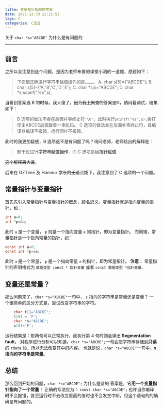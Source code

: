 ```yaml
---
title: 变量指针指向的常量
date: 2021-12-30 22:21:53
tags: C
categories: C语言
---
```


关于 `char *s="ABCDE"` 为什么是有问题的
<!--more-->
********************************

## 前言

之所以会注意到这个问题，是因为老师布置的课堂小测的一道题，原题如下：
> 下面能正确进行字符串赋值操作的是____。
> A. char s[5]={"ABCDE"};
> B. char s[5]={'A','B','C','D','E'};
> C. char *s;s="ABCDE";
> D. char *s;scanf("%s",s);

当看到答案选 B 的时候，我人傻了，~~因为我上网查的答案是C~~，纳闷着调试，结果如下：
> B 选项的做法不会在后面补零终止符`'\0'`，此时执行`printf("%s",s);`会打印出ABCDE后面跟着一串乱码。
> C 选项的做法会在后面补零终止符，且编译器编译不报错，运行同样不报错。

此时的我更加疑惑，B 选项这不是有问题了吗？询问老师，老师给出的解释是：

> 题干说进行**字符串赋值操作**，而 C 选项是给**指针赋值**

~~这个解释离大谱~~。

后来在 GZTime 及 Hanmur 学长的~~无语~~点拨下，我注意到了 C 选项的一个问题。

## 常量指针与变量指针

首先先引入常量指针与变量指针的概念，顾名思义，变量指针就是指向变量的指针，如：

```C
int a=0;
int *p=&a;
```

此时 `a` 是一个变量， `p` 则是一个指向变量 `a` 的指针，即为变量指针。
而同理，常量指针是一个指向常量的指针，如：

```C
const int a=0;
const int *p=&a;
```

此时 `a` 是一个常量， `p` 是一个指向常量 `a` 的指针，即为常量指针。
**注意：** 常量指针的声明格式为 `数据类型 const * 指针变量` 或者  `const 数据类型 *指针变量。`

## 变量还是常量？

那么问题来了，`char *s="ABCDE"`一句中， `s` 指向的字符串是常量还是变量？
一个很简单的区分方式是，尝试改变字符串的字符。

```C
    char t[]="ABCDE";
    t[0] = 'F';
    char *s="ABCDE";
    s[0]='F';
```

运行结果是：前两句可以正常执行，而执行第 4 句时则会弹出 **Segmentation fault**。
对程序进行分析可以知道，`char *s="ABCDE";`一句会把字符串存储到**只读**的 `rdata` 段，所以无法改变其中的内容。
也就是说，`char *s="ABCDE"`一句中，**s 指向的字符串是常量**。

## 总结

那么回到开始的问题，`char *s="ABCDE";` 为什么是错的
答案是，**它用一个变量指针指向了一个常量**！
正确的写法应为：
`const char *s="ABCDE";`
也许当你编译时不会报错，甚至运行时不去改变里面的值时也不会发生中断，但这个语句的的确确是有问题的。
